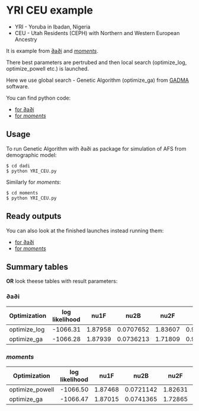 # YRI CEU example

* YRI - Yoruba in Ibadan, Nigeria
* CEU - Utah Residents (CEPH) with Northern and Western European Ancestry

It is example from [∂a∂i](https://bitbucket.org/gutenkunstlab/dadi/) and [*moments*](https://bitbucket.org/simongravel/moments/).

There best parameters are pertrubed and then local search (optimize_log, optimize_powell etc.) is launched.

Here we use global search - Genetic Algorithm (optimize_ga) from [GADMA](https://github.com/ctlab/GADMA) software.

You can find python code:
* [for ∂a∂i](https://github.com/ctlab/GADMA/blob/master/examples/YRI_CEU/dadi/YRI_CEU.py)
* [for *moments*](https://github.com/ctlab/GADMA/blob/master/examples/YRI_CEU/moments/YRI_CEU.py)

## Usage

To run Genetic Algorithm with ∂a∂i as package for simulation of AFS from demographic model:

```console
$ cd dadi
$ python YRI_CEU.py
```

Similarly for *moments*:

```console
$ cd moments
$ python YRI_CEU.py
```

## Ready outputs

You can also look at the finished launches instead running them:

* [for ∂a∂i](https://github.com/ctlab/GADMA/blob/master/examples/YRI_CEU/dadi/cmd_output)
* [for *moments*](https://github.com/ctlab/GADMA/blob/master/examples/YRI_CEU/moments/cmd_output)

## Summary tables

**OR** look theese tables with result parameters:

### ∂a∂i

| Optimization | log likelihood | nu1F | nu2B | nu2F | m | Tp | T |
| --- | --- | --- | --- | --- | --- | --- | --- |
| optimize_log | -1066.31 | 1.87958 | 0.0707652 | 1.83607 | 0.914157 | 0.356525 | 0.110422 |
| optimize_ga | -1066.28 | 1.87939 | 0.0736213 | 1.71809 | 0.937448 | 0.361852 | 0.112965 |

### *moments*

| Optimization | log likelihood | nu1F | nu2B | nu2F | m | Tp | T |
| --- | --- | --- | --- | --- | --- | --- | --- |
| optimize_powell | -1066.50 | 1.87468 | 0.0721142 | 1.82631 | 0.921762 | 0.359479 | 0.110738 |
| optimize_ga | -1066.47 | 1.87015 | 0.0741365 | 1.72865 | 0.935654 | 0.353981 | 0.112022 |



